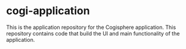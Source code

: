# cogi-application

This is the application repository for the Cogisphere application. This repository
contains code that build the UI and main functionality of the application.